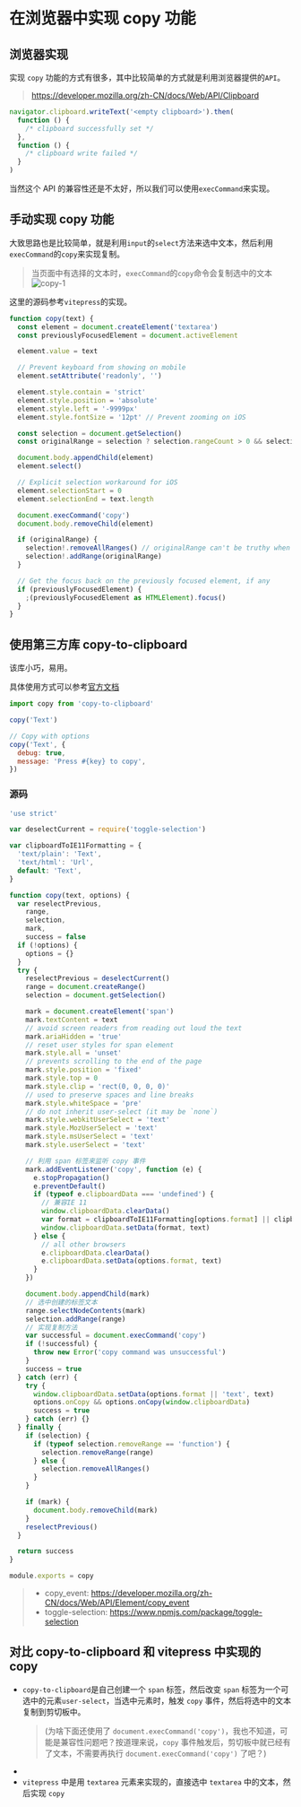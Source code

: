 # 在浏览器中实现 copy 功能

## 浏览器实现

实现 `copy` 功能的方式有很多，其中比较简单的方式就是利用浏览器提供的`API`。

> https://developer.mozilla.org/zh-CN/docs/Web/API/Clipboard

```js
navigator.clipboard.writeText('<empty clipboard>').then(
  function () {
    /* clipboard successfully set */
  },
  function () {
    /* clipboard write failed */
  }
)
```

当然这个 API 的兼容性还是不太好，所以我们可以使用`execCommand`来实现。

## 手动实现 copy 功能

大致思路也是比较简单，就是利用`input`的`select`方法来选中文本，然后利用`execCommand`的`copy`来实现复制。

> 当页面中有选择的文本时，`execCommand`的`copy`命令会复制选中的文本
> ![copy-1](/copy-1.jpg)

这里的源码参考`vitepress`的实现。

```ts
function copy(text) {
  const element = document.createElement('textarea')
  const previouslyFocusedElement = document.activeElement

  element.value = text

  // Prevent keyboard from showing on mobile
  element.setAttribute('readonly', '')

  element.style.contain = 'strict'
  element.style.position = 'absolute'
  element.style.left = '-9999px'
  element.style.fontSize = '12pt' // Prevent zooming on iOS

  const selection = document.getSelection()
  const originalRange = selection ? selection.rangeCount > 0 && selection.getRangeAt(0) : null

  document.body.appendChild(element)
  element.select()

  // Explicit selection workaround for iOS
  element.selectionStart = 0
  element.selectionEnd = text.length

  document.execCommand('copy')
  document.body.removeChild(element)

  if (originalRange) {
    selection!.removeAllRanges() // originalRange can't be truthy when selection is falsy
    selection!.addRange(originalRange)
  }

  // Get the focus back on the previously focused element, if any
  if (previouslyFocusedElement) {
    ;(previouslyFocusedElement as HTMLElement).focus()
  }
}
```

## 使用第三方库 copy-to-clipboard

该库小巧，易用。

具体使用方式可以参考[官方文档](https://www.npmjs.com/package/copy-to-clipboard)

```js
import copy from 'copy-to-clipboard'

copy('Text')

// Copy with options
copy('Text', {
  debug: true,
  message: 'Press #{key} to copy',
})
```

### 源码

```js
'use strict'

var deselectCurrent = require('toggle-selection')

var clipboardToIE11Formatting = {
  'text/plain': 'Text',
  'text/html': 'Url',
  default: 'Text',
}

function copy(text, options) {
  var reselectPrevious,
    range,
    selection,
    mark,
    success = false
  if (!options) {
    options = {}
  }
  try {
    reselectPrevious = deselectCurrent()
    range = document.createRange()
    selection = document.getSelection()

    mark = document.createElement('span')
    mark.textContent = text
    // avoid screen readers from reading out loud the text
    mark.ariaHidden = 'true'
    // reset user styles for span element
    mark.style.all = 'unset'
    // prevents scrolling to the end of the page
    mark.style.position = 'fixed'
    mark.style.top = 0
    mark.style.clip = 'rect(0, 0, 0, 0)'
    // used to preserve spaces and line breaks
    mark.style.whiteSpace = 'pre'
    // do not inherit user-select (it may be `none`)
    mark.style.webkitUserSelect = 'text'
    mark.style.MozUserSelect = 'text'
    mark.style.msUserSelect = 'text'
    mark.style.userSelect = 'text'

    // 利用 span 标签来监听 copy 事件
    mark.addEventListener('copy', function (e) {
      e.stopPropagation()
      e.preventDefault()
      if (typeof e.clipboardData === 'undefined') {
        // 兼容IE 11
        window.clipboardData.clearData()
        var format = clipboardToIE11Formatting[options.format] || clipboardToIE11Formatting['default']
        window.clipboardData.setData(format, text)
      } else {
        // all other browsers
        e.clipboardData.clearData()
        e.clipboardData.setData(options.format, text)
      }
    })

    document.body.appendChild(mark)
    // 选中创建的标签文本
    range.selectNodeContents(mark)
    selection.addRange(range)
    // 实现复制方法
    var successful = document.execCommand('copy')
    if (!successful) {
      throw new Error('copy command was unsuccessful')
    }
    success = true
  } catch (err) {
    try {
      window.clipboardData.setData(options.format || 'text', text)
      options.onCopy && options.onCopy(window.clipboardData)
      success = true
    } catch (err) {}
  } finally {
    if (selection) {
      if (typeof selection.removeRange == 'function') {
        selection.removeRange(range)
      } else {
        selection.removeAllRanges()
      }
    }

    if (mark) {
      document.body.removeChild(mark)
    }
    reselectPrevious()
  }

  return success
}

module.exports = copy
```

> - copy_event: https://developer.mozilla.org/zh-CN/docs/Web/API/Element/copy_event
> - toggle-selection: https://www.npmjs.com/package/toggle-selection

## 对比 copy-to-clipboard 和 vitepress 中实现的 copy

- `copy-to-clipboard`是自己创建一个 `span` 标签，然后改变 `span` 标签为一个可选中的元素`user-select`，当选中元素时，触发 `copy` 事件，然后将选中的文本复制到剪切板中。
  > (为啥下面还使用了 `document.execCommand('copy')`，我也不知道，可能是兼容性问题吧？按道理来说，`copy` 事件触发后，剪切板中就已经有了文本，不需要再执行 `document.execCommand('copy')` 了吧？)
-
- `vitepress` 中是用 `textarea` 元素来实现的，直接选中 `textarea` 中的文本，然后实现 `copy`
